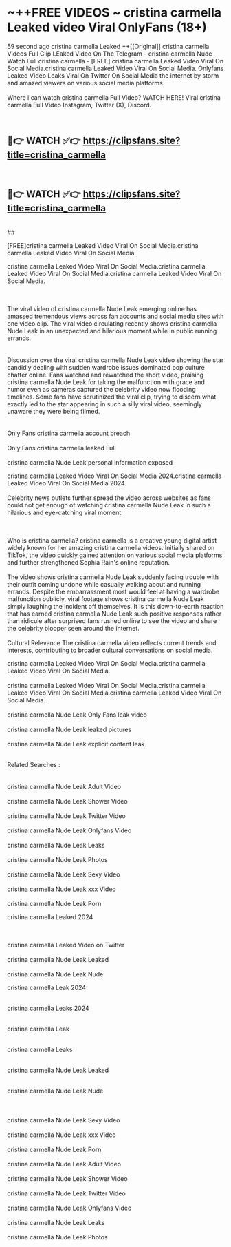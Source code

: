 # ~++FREE VIDEOS ~ cristina carmella Leaked video Viral OnlyFans (18+)<br>


59 second ago cristina carmella Leaked ++[[Original]] cristina carmella Videos Full Clip LEaked Video On The Telegram  - cristina carmella Nude  Watch Full cristina carmella - [FREE] cristina carmella Leaked Video Viral On Social Media.cristina carmella Leaked Video Viral On Social Media.   Onlyfans Leaked Video Leaks Viral On Twitter On Social Media the internet by storm and amazed viewers on various social media platforms. <br><br>
Where i can watch cristina carmella Full Video? WATCH HERE! Viral cristina carmella Full Video Instagram, Twitter (X), Discord. <br>


 <br>

##  🔴👉 WATCH ✅👉  <a href="https://clipsfans.site?title=cristina_carmella&ref=git">https://clipsfans.site?title=cristina_carmella</a> <br>
  <br>

##  🔴👉 WATCH ✅👉  <a href="https://clipsfans.site?title=cristina_carmella&ref=git">https://clipsfans.site?title=cristina_carmella</a> <br>
  <br>
  ##



[FREE]cristina carmella Leaked Video Viral On Social Media.cristina carmella Leaked Video Viral On Social Media. <br>

cristina carmella Leaked Video Viral On Social Media.cristina carmella Leaked Video Viral On Social Media.cristina carmella Leaked Video Viral On Social Media. <br>


  <br>

  <br>
The viral video of cristina carmella Nude Leak emerging online has amassed tremendous views across fan accounts and social media sites with one video clip. The viral video circulating recently shows cristina carmella Nude Leak in an unexpected and hilarious moment while in public running errands.<br>
<br>


<br>
Discussion over the viral cristina carmella Nude Leak video showing the star candidly dealing with sudden wardrobe issues dominated pop culture chatter online. Fans watched and rewatched the short video, praising cristina carmella Nude Leak for taking the malfunction with grace and humor even as cameras captured the celebrity video now flooding timelines. Some fans have scrutinized the viral clip, trying to discern what exactly led to the star appearing in such a silly viral video, seemingly unaware they were being filmed.<br>
<br>
<br> 
Only Fans cristina carmella account breach<br>
<br>
Only Fans cristina carmella leaked Full <br>
<br>
cristina carmella Nude Leak personal information exposed<br>

cristina carmella Leaked Video Viral On Social Media 2024.cristina carmella Leaked Video Viral On Social Media 2024. <br>
<br>
Celebrity news outlets further spread the video across websites as fans could not get enough of watching cristina carmella Nude Leak in such a hilarious and eye-catching viral moment.<br>
<br>

<br>
Who is cristina carmella? cristina carmella is a creative young digital artist widely known for her amazing cristina carmella videos. Initially shared on TikTok, the video quickly gained attention on various social media platforms and further strengthened Sophia Rain's online reputation.<br>
<br>
The video shows cristina carmella Nude Leak suddenly facing trouble with their outfit coming undone while casually walking about and running errands. Despite the embarrassment most would feel at having a wardrobe malfunction publicly, viral footage shows cristina carmella Nude Leak simply laughing the incident off themselves. It is this down-to-earth reaction that has earned cristina carmella Nude Leak such positive responses rather than ridicule after surprised fans rushed online to see the video and share the celebrity blooper seen around the internet.<br>
<br>
Cultural Relevance The cristina carmella video reflects current trends and interests, contributing to broader cultural conversations on social media.<br>

cristina carmella Leaked Video Viral On Social Media.cristina carmella Leaked Video Viral On Social Media.<br>
<br>
cristina carmella Leaked Video Viral On Social Media.cristina carmella Leaked Video Viral On Social Media.cristina carmella Leaked Video Viral On Social Media.<br>
<br>
cristina carmella Nude Leak Only Fans leak video<br>
<br>
cristina carmella Nude Leak leaked pictures<br>
<br>
cristina carmella Nude Leak explicit content leak<br>


<br>
Related Searches :<br>
<br>

<br>
cristina carmella Nude Leak Adult Video<br>
<br>
cristina carmella Nude Leak Shower Video<br>
<br>
cristina carmella Nude Leak Twitter Video<br>
<br>
cristina carmella Nude Leak Onlyfans Video<br>
<br>
cristina carmella Nude Leak Leaks<br>
<br>
cristina carmella Nude Leak Photos<br>

<br>
cristina carmella Nude Leak Sexy Video<br>
<br>
cristina carmella Nude Leak xxx Video<br>
<br>
cristina carmella Nude Leak Porn<br>

cristina carmella  Leaked 2024 <br> <br>
<br>

cristina carmella Leaked Video on Twitter <br>
<br>
cristina carmella Nude Leak Leaked<br>
<br>
cristina carmella Nude Leak Nude<br>


cristina carmella  Leak 2024 <br> <br>



cristina carmella  Leaks 2024 <br> <br>



 
cristina carmella  Leak<br> <br>



cristina carmella  Leaks<br> <br>


cristina carmella Nude Leak Leaked<br> <br>

cristina carmella Nude Leak Nude<br> <br>
<br> <br>
cristina carmella Nude Leak Sexy Video
<br> <br>
cristina carmella Nude Leak xxx Video
<br> <br>
cristina carmella Nude Leak Porn
<br> <br>
cristina carmella Nude Leak Adult Video
<br> <br>
cristina carmella Nude Leak Shower Video
<br> <br>
cristina carmella Nude Leak Twitter Video
<br> <br>
cristina carmella Nude Leak Onlyfans Video
<br> <br>
cristina carmella Nude Leak Leaks
<br> <br>
cristina carmella Nude Leak Photos






</p>




 



</p>










